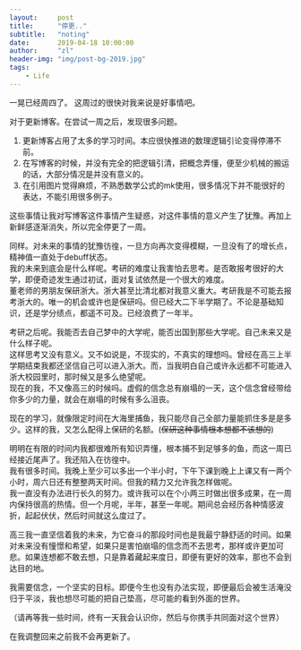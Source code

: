 ```yaml
---
layout:     post
title:      "停更.."
subtitle:   "noting"
date:       2019-04-18 10:00:00
author:     "zl"
header-img: "img/post-bg-2019.jpg"
tags:
    - Life
---
```


一晃已经周四了。
这周过的很快对我来说是好事情吧。

对于更新博客。在尝试一周之后，发现很多问题。    
1. 更新博客占用了太多的学习时间。本应很快推进的数理逻辑引论变得停滞不前。
2. 在写博客的时候，并没有完全的把逻辑引清，把概念弄懂，便至少机械的搬运的话，大部分情况是并没有意义的。
3. 在引用图片觉得麻烦，不熟悉数学公式的mk使用，很多情况下并不能很好的表达，不能引用很多例子。

这些事情让我对写博客这件事情产生疑惑，对这件事情的意义产生了犹豫。再加上新鲜感逐渐消失，所以完全停更了一周。

同样。对未来的事情的犹豫彷徨，一旦方向再次变得模糊，一旦没有了的增长点，精神值一直处于debuff状态。    
我的未来到底会是什么样呢。考研的难度让我害怕去思考。是否敢报考很好的大学，即便奇迹发生通过初试，面对复试依然是一个很大的难度。  
董老师的男朋友保研浙大。浙大甚至比清北都对我意义重大。考研我是不可能去报考浙大的。唯一的机会或许也是保研吗。但已经大二下半学期了。不论是基础知识，还是学分绩点，都遥不可及。已经浪费了一年半。

考研之后呢。我能否去自己梦中的大学呢，能否出国到那些大学呢。自己未来又是什么样子呢。    
这样思考又没有意义。又不如说是，不现实的，不真实的理想吗。曾经在高三上半学期结束我都还坚信自己可以进入浙大。而，当我明白自己或许永远都不可能进入浙大校园里时，那时候又是多么绝望呢。    
现在的我，不又像高三的时候吗。虚假的信念总有崩塌的一天，这个信念曾经带给你多少的力量，就会在崩塌的时候有多么沮丧。

现在的学习，就像限定时间在大海里捕鱼，我只能尽自己全部力量能抓住多是是多少。这样的我，又怎么配得上保研的名额。(~~保研这种事情根本想都不该想的~~)

明明在有限的时间内我都很难所有知识弄懂，根本捕不到足够多的鱼，而这一周已经接近尾声了。我还陷入在彷徨中。    
我有很多时间。我晚上至少可以多出一个半小时，下午下课到晚上上课又有一两个小时，周六日还有整整两天时间。但我的精力又允许我怎样做呢。  
我一直没有办法进行长久的努力。或许我可以在个小两三时做出很多成果，在一周内保持很高的热情。但一个月呢，半年，甚至一年呢。期间总会经历各种情感波折，起起伏伏，然后时间就这么度过了。

高三我一直坚信着我的未来，为它奋斗的那段时间也是我最宁静舒适的时间。如果对未来没有憧憬和希望，如果只是害怕崩塌的信念而不去思考，那样或许更加可悲。如果连想都不敢去想，只是靠着藏起来度日，即便有更好的效率，那也不会到达目的地。

我需要信念，一个坚实的目标。即便今生也没有办法实现，即便最后会被生活淹没归于平淡，我也想尽可能的把自己垫高，尽可能的看到外面的世界。

（请再等我一些时间，终有一天我会认识你，然后与你携手共同面对这个世界）


在我调整回来之前我不会再更新了。
